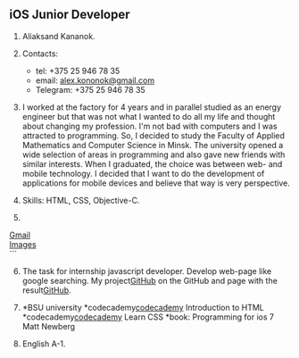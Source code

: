 ## iOS Junior Developer

1. Aliaksand Kananok.

2. Contacts:
    * tel: +375 25 946 78 35
    * email: alex.kononok@gmail.com
    * Telegram: +375 25 946 78 35

3. I worked at the factory for 4 years and in parallel studied as an energy engineer but that was not what I wanted to do all my life and thought about changing my profession. I'm not bad with computers and I was attracted to programming. So, I decided to study the Faculty of Applied Mathematics and Computer Science in Minsk. The university opened a wide selection of areas in programming and also gave new friends with similar interests. When I graduated, the choice was between web- and mobile technology. I decided that I want to do the development of applications for mobile devices and believe that way is very perspective.

4. Skills: HTML, CSS, Objective-C.

5. ```
<nav>
  <div class="menu">
    <div class="div_nav">
      <a href="" role="button" class="a_nav">Gmail</a>
    </div>
    <div class="div_nav">
      <a href="" role="button" class="a_nav">Images</a>
    </div>
    <div class="div_nav">
      <a href="" title="Google apps" role="button" class="a_nav a_apps"></a>
    </div>
    <div class="div_nav">
      <a href="" title="0 Google notifications" role="button" class="a_nav bell"></a>
    </div>
    <div class="div_nav">
      <a href="" title="Google Account: Alexander Kononok (alex.kononok@gmail.com)" role="button" class="a_nav user_img"></a>
    </div>
  </div>
</nav>
```

6. The task for internship javascript developer. Develop web-page like google searching. My project[GitHub](https://github.com/AlexanderKononok/AlexanderKononok.github.io) on the GitHub and page with the result[GitHub](https://alexanderkononok.github.io/).

7. *BSU university
    *codecademy[codecademy](https://www.codecademy.com/learn/learn-html) Introduction to HTML
    *codecademy[codecademy](https://www.codecademy.com/learn/learn-css) Learn CSS
    *book: Programming for ios 7 Matt Newberg

8. English A-1.

